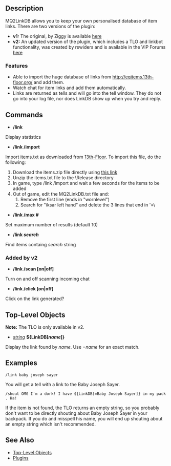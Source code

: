 ## Description

MQ2LinkDB allows you to keep your own personalised database of item links. There are two versions of the plugin:

-   **v1:** The original, by Ziggy is available
    [here](https://macroquest2.com/phpBB3/viewtopic.php?t=10375&start=0)
-   **v2:** An updated version of the plugin, which includes a TLO and linkbot functionality, was created by
    rswiders and is available in the VIP Forums
    [here](https://macroquest2.com/phpBB3/viewtopic.php?t=14876)

### Features

-   Able to import the huge database of links from <http://eqitems.13th-floor.org/> and add them.
-   Watch chat for item links and add them automatically.
-   Links are returned as tells and will go into the tell window. They do not go into your log file, nor does LinkDB
    show up when you try and reply.

## Commands

-   **/link**

  
Display statistics

-   **/link /import**

  
Import items.txt as downloaded from [13th-Floor](http://eqitems.13th-floor.org/download.php). To import this file, do
the following:

1.  Download the items.zip file directly using [this link](http://eqitems.13th-floor.org/download/items.zip)
2.  Unzip the items.txt file to the \\Release directory
3.  In game, type /link /import and wait a few seconds for the items to be added
4.  Out of game, edit the MQ2LinkDB.txt file and:
    1.  Remove the first line (ends in "wornlevel")
    2.  Search for "iksar left hand" and delete the 3 lines that end in '=\\

-   **/link /max *#***

  
Set maximum number of results (default 10)

-   **/link *search***

  
Find items containg *search* string

### Added by v2

-   **/link /scan \[on\|off\]**

  
Turn on and off scanning incoming chat

-   **/link /click \[on\|off\]**

  
Click on the link generated?

## Top-Level Objects

**Note:** The TLO is only available in v2.

-   *[string](../data-types/datatype-string.md)* **${LinkDB\[***name***\]}**

  
Display the link found by *name*. Use =*name* for an exact match.

## Examples

`/link baby joseph sayer`

You will get a tell with a link to the Baby Joseph Sayer.

`/shout OMG I'm a dork! I have ${LinkDB[=Baby Joseph Sayer]} in my pack. Ha!`

If the item is not found, the TLO returns an empty string, so you probably don't want to be directly shouting about Baby
Joseph Sayer in your backpack. If you do and misspell his name, you will end up shouting about an empty string which
isn't recommended.

## See Also

-   [Top-Level Objects](../top-level-objects/top-level-objects.md)
-   [Plugins](../documentation/macroquest2-plugins.md)


